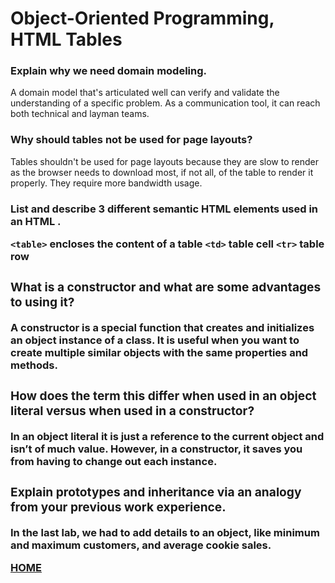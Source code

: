 # Object-Oriented Programming, HTML Tables

### Explain why we need domain modeling.
A domain model that's articulated well can verify and validate the understanding of a specific problem. As a communication tool, it can reach both technical and layman teams.

### Why should tables not be used for page layouts?
Tables shouldn't be used for page layouts because they are slow to render as the browser needs to download most, if not all, of the table to render it properly. They require more bandwidth usage.

### List and describe 3 different semantic HTML elements used in an HTML <table>.
`<table>`  encloses the content of a table
`<td>`	      table cell
`<tr>`         table row

### What is a constructor and what are some advantages to using it?
A constructor is a special function that creates and initializes an object instance of a class. It is useful when you want to create multiple similar objects with the same properties and methods.

### How does the term this differ when used in an object literal versus when used in a constructor?
In an object literal it is just a reference to the current object and isn’t of much value.  However, in a constructor, it saves you from having to change out each instance.

### Explain prototypes and inheritance via an analogy from your previous work experience.
In the last lab, we had to add details to an object, like minimum and maximum customers, and average cookie sales.

[HOME](https://aedeleon2023.github.io/reading-notes/)
 
